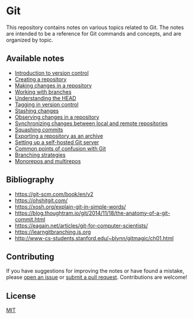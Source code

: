 # Git

This repository contains notes on various topics related to Git. The notes are intended to be a reference for Git commands and concepts, and are organized by topic.

## Available notes

* <a href="https://github.com/djeada/Git/blob/main/notes/working_with_github.md">Introduction to version control</a>
* <a href="https://github.com/djeada/Git/blob/main/notes/create_repository.md">Creating a repository</a>
* <a href="https://github.com/djeada/Git/blob/main/notes/making_changes.md">Making changes in a repository</a>
* <a href="https://github.com/djeada/Git/blob/main/notes/working_with_branches.md">Working with branches</a>
* <a href="https://github.com/djeada/Git/blob/main/notes/head.md">Understanding the HEAD</a>
* <a href="https://github.com/djeada/Git/blob/main/notes/tags.md">Tagging in version control</a>
* <a href="https://github.com/djeada/Git/blob/main/notes/stashing_files.md">Stashing changes</a>
* <a href="https://github.com/djeada/Git/blob/main/notes/observing_repository.md">Observing changes in a repository</a>
* <a href="https://github.com/djeada/Git/blob/main/notes/synchronization.md">Synchronizing changes between local and remote repositories</a>
* <a href="https://github.com/djeada/Git/blob/main/notes/squashing_commits.md">Squashing commits</a>
* <a href="https://github.com/djeada/Git/blob/main/notes/archive.md">Exporting a repository as an archive</a>
* <a href="https://github.com/djeada/Git/blob/main/notes/git_server.md">Setting up a self-hosted Git server</a>
* <a href="https://github.com/djeada/Git/blob/main/notes/points_of_confusion.md">Common points of confusion with Git</a>
* <a href="https://github.com/djeada/Git-Notes/blob/main/notes/branching_strategies.md">Branching strategies</a>
* <a href="https://github.com/djeada/Git-Notes/blob/main/notes/mono_and_multi_repo.md">Monorepos and multirepos</a>

## Bibliography

* https://git-scm.com/book/en/v2
* https://ohshitgit.com/
* https://xosh.org/explain-git-in-simple-words/
* https://blog.thoughtram.io/git/2014/11/18/the-anatomy-of-a-git-commit.html
* https://eagain.net/articles/git-for-computer-scientists/
* https://learngitbranching.js.org
* http://www-cs-students.stanford.edu/~blynn/gitmagic/ch01.html

## Contributing
If you have suggestions for improving the notes or have found a mistake, please [open an issue](https://github.com/djeada/Git-Notes/issues) or [submit a pull request](https://github.com/djeada/Git-Notes/pulls). Contributions are welcome!

## License
[MIT](https://choosealicense.com/licenses/mit/)

